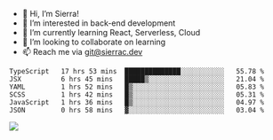 - 👋 Hi, I’m Sierra!
- 👀 I’m interested in back-end development
- 🌱 I’m currently learning React, Serverless, Cloud
- 💞️ I’m looking to collaborate on learning
- 📫 Reach me via git@sierrac.dev

<!--START_SECTION:waka-->

```text
TypeScript   17 hrs 53 mins  ██████████████░░░░░░░░░░░   55.78 %
JSX          6 hrs 45 mins   █████▒░░░░░░░░░░░░░░░░░░░   21.04 %
YAML         1 hrs 52 mins   █▒░░░░░░░░░░░░░░░░░░░░░░░   05.83 %
SCSS         1 hrs 42 mins   █▒░░░░░░░░░░░░░░░░░░░░░░░   05.31 %
JavaScript   1 hrs 36 mins   █▒░░░░░░░░░░░░░░░░░░░░░░░   04.97 %
JSON         0 hrs 58 mins   ▓░░░░░░░░░░░░░░░░░░░░░░░░   03.04 %
```

<!--END_SECTION:waka-->


![](https://hit.yhype.me/github/profile?user_id=7351311)
